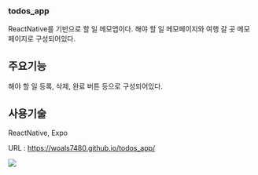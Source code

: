### todos_app
ReactNative를 기반으로 할 일 메모앱이다.
해야 할 일 메모페이지와 여행 갈 곳 메모페이지로 구성되어있다.

## 주요기능
해야 할 일 등록, 삭제, 완료 버튼 등으로 구성되어있다.

## 사용기술
ReactNative, Expo

URL : https://woals7480.github.io/todos_app/

<img src="https://user-images.githubusercontent.com/94383932/248844011-d094a22b-4a99-4e04-8f8c-21e0f09cf059.png"/>
 
